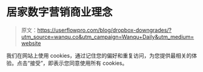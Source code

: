 # 居家数字营销商业理念

> 原文：<https://userflowpro.com/blog/dropbox-downgrades/?utm_source=wanqu.co&utm_campaign=Wanqu+Daily&utm_medium=website>

我们在网站上使用 cookies，通过记住您的偏好和重复访问，为您提供最相关的体验。点击“接受”，即表示您同意使用所有 cookies。